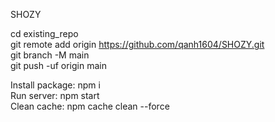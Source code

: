 SHOZY

cd existing_repo <br>
git remote add origin https://github.com/qanh1604/SHOZY.git <br>
git branch -M main <br>
git push -uf origin main

Install package: npm i <br>
Run server: npm start <br>
Clean cache: npm cache clean --force
